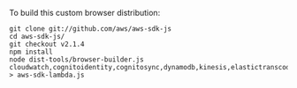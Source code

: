 To build this custom browser distribution:

```
git clone git://github.com/aws/aws-sdk-js
cd aws-sdk-js/
git checkout v2.1.4
npm install
node dist-tools/browser-builder.js cloudwatch,cognitoidentity,cognitosync,dynamodb,kinesis,elastictranscoder,s3,sqs,sns,sts,lambda > aws-sdk-lambda.js
```
